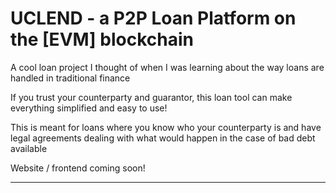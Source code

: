 # UCLEND - a P2P Loan Platform on the [EVM] blockchain

A cool loan project I thought of when I was learning about the way loans are handled in traditional finance

If you trust your counterparty and guarantor, this loan tool can make everything simplified and easy to use!

This is meant for loans where you know who your counterparty is and have legal agreements dealing with what would happen in the case of bad debt available

Website / frontend coming soon!

-------
